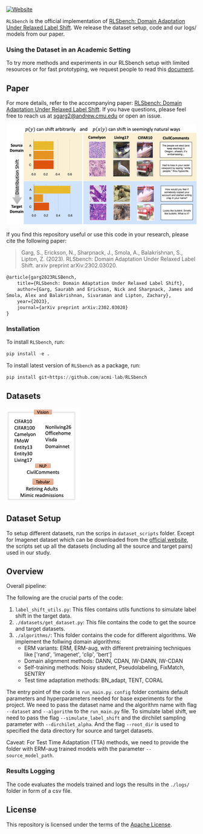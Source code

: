 
[![Website](https://img.shields.io/badge/www-Website-green)](https://sites.google.com/view/rlsbench/)


`RLSbench` is the official implementation of [RLSbench: Domain Adaptation Under Relaxed Label Shift](https://arxiv.org/abs/2302.03020). We release the dataset setup, code and our logs/ models from our paper.

### Using the Dataset in an Academic Setting

To try more methods and experiments in our RLSbench setup with limited resources or for fast prototyping, we request people to read this [document](). 


## Paper
For more details, refer to the accompanying paper: 
[RLSbench: Domain Adaptation Under Relaxed Label Shift](https://arxiv.org/abs/2302.03020). If you have questions, please feel free to reach us at sgarg2@andrew.cmu.edu or open an issue.  

![Setup](images/RLSbench_fig.png)


If you find this repository useful or use this code in your research, please cite the following paper: 

> Garg, S., Erickson, N., Sharpnack, J., Smola, A., Balakrishnan, S., Lipton, Z. (2023). RLSbench: Domain Adaptation Under Relaxed Label Shift. arxiv preprint  arXiv:2302.03020. 
```
@article{garg2023RLSBench,
    title={RLSbench: Domain Adaptation Under Relaxed Label Shift},
    author={Garg, Saurabh and Erickson, Nick and Sharpnack, James and Smola, Alex and Balakrishnan, Sivaraman and Lipton, Zachary},
    year={2023}, 
    journal={arXiv preprint arXiv:2302.03020}
}
```

### Installation

To install `RLSbench`, run:
```python
pip install -e .
```

To install latest version of `RLSbench` as a package, run:

```python
pip install git+https://github.com/acmi-lab/RLSbench
```

## Datasets 
![Datasets](images/datasets.png)

## Dataset Setup 
To setup different datasets, run the scrips in `dataset_scripts` folder. Except for Imagenet dataset which can be downloaded from the [official website](https://www.image-net.org/download.php), the scripts set up all the datasets (including all the source and target pairs) used in our study.

## Overview

Overall pipeline: 

The following are the crucial parts of the code:

1. `label_shift_utils.py`: This files contains utils functions to simulate label shift in the target data. 
2. `./datasets/get_dataset.py`: This file contains the code to get the source and target datasets.
3. `./algorithms/`: This folder contains the code for different algorithms. We implement the follwing domain algorithms:  
    - ERM variants: ERM, ERM-aug, with different pretraining techniques like ['rand', 'imagenet', 'clip', 'bert']
    - Domain alignment methods: DANN, CDAN, IW-DANN, IW-CDAN
    - Self-training methods: Noisy student, Pseudolabeling, FixMatch, SENTRY
    - Test time adaptation methods: BN_adapt, TENT,  CORAL 


The entry point of the code is `run_main.py`. `config` folder contains default parameters and hyperparameters needed for base experiments for the project. We need to pass the dataset name and the algorithm name with flag `--dataset` and `--algorithm` to the `run_main.py` file. To simulate label shift, we need to pass the flag `--simulate_label_shift` and the dirchilet sampling parameter with `--dirchilet_alpha`. And the flag `--root_dir` is used to specified the data directory for source and target datasets.

Caveat: For Test Time Adaptation (TTA) methods, we need to provide the folder with ERM-aug trained models with the parameter `--source_model_path`.

### Results Logging 
The code evaluates the models trained and logs the results in the `./logs/` folder in form of a csv file. 

## License
This repository is licensed under the terms of the [Apache License](LICENSE).


